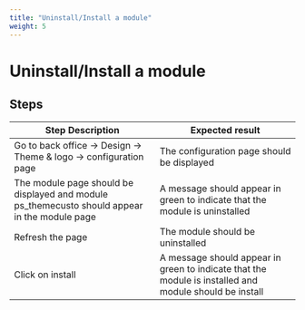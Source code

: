 ```yaml
---
title: "Uninstall/Install a module"
weight: 5
---
```


# Uninstall/Install a module
## Steps
| Step Description | Expected result |
| ----- | ----- |
| Go to back office -> Design -> Theme & logo -> configuration page | The configuration page should be displayed |
| The module page should be displayed and module ps_themecusto should appear in the module page | A message should appear in green to indicate that the module is uninstalled |
| Refresh the page | The module should be uninstalled |
| Click on install | A message should appear in green to indicate that the module is installed and module should be install |
